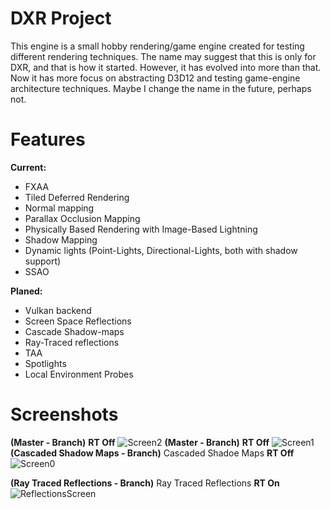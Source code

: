 # DXR Project
This engine is a small hobby rendering/game engine created for testing different rendering techniques. The name may suggest that this is only for DXR, and that is how it started. However, it has evolved into more than that. Now it has more focus on abstracting D3D12 and testing game-engine architecture techniques. Maybe I change the name in the future, perhaps not.

# Features
**Current:**
* FXAA
* Tiled Deferred Rendering
* Normal mapping
* Parallax Occlusion Mapping
* Physically Based Rendering with Image-Based Lightning
* Shadow Mapping
* Dynamic lights (Point-Lights, Directional-Lights, both with shadow support)
* SSAO

**Planed:**
* Vulkan backend
* Screen Space Reflections
* Cascade Shadow-maps
* Ray-Traced reflections
* TAA
* Spotlights
* Local Environment Probes

# Screenshots
**(Master - Branch)** **RT Off**
![Screen2](Screenshots/screen2.png? "Screen2")
**(Master - Branch)** **RT Off**
![Screen1](Screenshots/screen1.png? "Screen1")
**(Cascaded Shadow Maps - Branch)** Cascaded Shadoe Maps **RT Off**
![Screen0](Screenshots/screen0.png? "Screen0")

**(Ray Traced Reflections - Branch)** Ray Traced Reflections **RT On**
![ReflectionsScreen](Screenshots/ReflectionsScreen.png? "ReflectionsScreen") 



